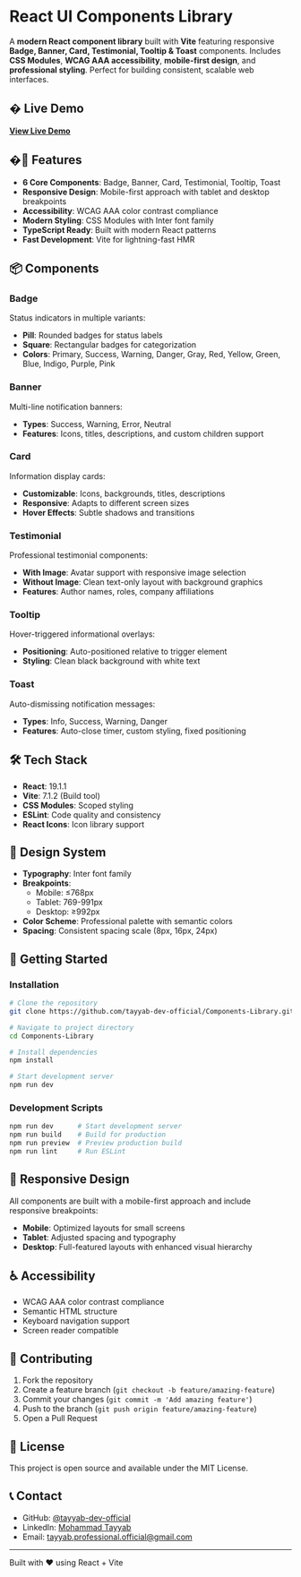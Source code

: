 # React UI Components Library

A **modern React component library** built with **Vite** featuring responsive **Badge, Banner, Card, Testimonial, Tooltip & Toast** components. Includes **CSS Modules**, **WCAG AAA accessibility**, **mobile-first design**, and **professional styling**. Perfect for building consistent, scalable web interfaces.

## � Live Demo

**[View Live Demo](https://keshf-react-components.netlify.app/)**

## �🚀 Features

- **6 Core Components**: Badge, Banner, Card, Testimonial, Tooltip, Toast
- **Responsive Design**: Mobile-first approach with tablet and desktop breakpoints
- **Accessibility**: WCAG AAA color contrast compliance
- **Modern Styling**: CSS Modules with Inter font family
- **TypeScript Ready**: Built with modern React patterns
- **Fast Development**: Vite for lightning-fast HMR

## 📦 Components

### Badge
Status indicators in multiple variants:
- **Pill**: Rounded badges for status labels
- **Square**: Rectangular badges for categorization
- **Colors**: Primary, Success, Warning, Danger, Gray, Red, Yellow, Green, Blue, Indigo, Purple, Pink

### Banner
Multi-line notification banners:
- **Types**: Success, Warning, Error, Neutral
- **Features**: Icons, titles, descriptions, and custom children support

### Card
Information display cards:
- **Customizable**: Icons, backgrounds, titles, descriptions
- **Responsive**: Adapts to different screen sizes
- **Hover Effects**: Subtle shadows and transitions

### Testimonial
Professional testimonial components:
- **With Image**: Avatar support with responsive image selection
- **Without Image**: Clean text-only layout with background graphics
- **Features**: Author names, roles, company affiliations

### Tooltip
Hover-triggered informational overlays:
- **Positioning**: Auto-positioned relative to trigger element
- **Styling**: Clean black background with white text

### Toast
Auto-dismissing notification messages:
- **Types**: Info, Success, Warning, Danger
- **Features**: Auto-close timer, custom styling, fixed positioning

## 🛠️ Tech Stack

- **React**: 19.1.1
- **Vite**: 7.1.2 (Build tool)
- **CSS Modules**: Scoped styling
- **ESLint**: Code quality and consistency
- **React Icons**: Icon library support

## 🎨 Design System

- **Typography**: Inter font family
- **Breakpoints**: 
  - Mobile: ≤768px
  - Tablet: 769-991px
  - Desktop: ≥992px
- **Color Scheme**: Professional palette with semantic colors
- **Spacing**: Consistent spacing scale (8px, 16px, 24px)

## 🚀 Getting Started

### Installation

```bash
# Clone the repository
git clone https://github.com/tayyab-dev-official/Components-Library.git

# Navigate to project directory
cd Components-Library

# Install dependencies
npm install

# Start development server
npm run dev
```

### Development Scripts

```bash
npm run dev      # Start development server
npm run build    # Build for production
npm run preview  # Preview production build
npm run lint     # Run ESLint
```

## 📱 Responsive Design

All components are built with a mobile-first approach and include responsive breakpoints:

- **Mobile**: Optimized layouts for small screens
- **Tablet**: Adjusted spacing and typography
- **Desktop**: Full-featured layouts with enhanced visual hierarchy

## ♿ Accessibility

- WCAG AAA color contrast compliance
- Semantic HTML structure
- Keyboard navigation support
- Screen reader compatible

## 🤝 Contributing

1. Fork the repository
2. Create a feature branch (`git checkout -b feature/amazing-feature`)
3. Commit your changes (`git commit -m 'Add amazing feature'`)
4. Push to the branch (`git push origin feature/amazing-feature`)
5. Open a Pull Request

## 📄 License

This project is open source and available under the MIT License.

## 📞 Contact

- GitHub: [@tayyab-dev-official](https://github.com/tayyab-dev-official)
- LinkedIn: [Mohammad Tayyab](https://www.linkedin.com/in/mohammad-tayyab-91ba5236b/)
- Email: tayyab.professional.official@gmail.com

---

Built with ❤️ using React + Vite
